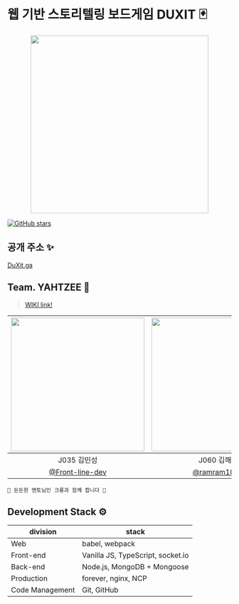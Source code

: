 # 웹 기반 스토리텔링 보드게임 DUXIT 🃏

<p align="center">
<img src="https://i.imgur.com/RNtI3ZD.jpg" width=400>
</p>

[![GitHub stars](https://img.shields.io/github/stars/boostcamp-2020/Project18-B-Web-Duxit.svg?style=social&label=Star)](https://github.com/boostcamp-2020/Project18-B-Web-Duxit)

## 공개 주소 ✨

[DuXit.ga](http://duxit.ga/)

## Team. YAHTZEE 🎲

> [WIKI link!](https://github.com/boostcamp-2020/Project18-B-Web-Duxit/wiki)

|<img src="https://avatars1.githubusercontent.com/u/67293994?s=460&v=4" width=300/>|<img src="https://avatars1.githubusercontent.com/u/48747221?s=460&u=dc79c2f93cc7fdc2c75696b59433bf429963ca29&v=4" width=300/>|<img src="https://avatars0.githubusercontent.com/u/43198553?s=460&u=ed005162bf29e3c9b4b633d1ae9b1018a971fbb3&v=4" width=300/>|<img src="https://avatars2.githubusercontent.com/u/46101366?s=460&u=f0a5173d2be366e80452962fbfaf7864cc80ab0f&v=4" width=300/>|
|:-:|:-:|:-:|:-:|
|J035 김민성|J060 김해람|J109 안샛별|J208 최진혁|
| [@Front-line-dev](https://github.com/Front-line-dev) | [@ramram1048](https://github.com/ramram1048) | [@sbyeol3](https://github.com/sbyeol3) | [@jinhyukoo](https://github.com/jinhyukoo)

`🙌 든든한 멘토님인 크롱과 함께 합니다 🦖`

## Development Stack ⚙️

| division        | stack                             |
| --------------- | --------------------------------- |
| Web             | babel, webpack                    |
| Front-end       | Vanilla JS, TypeScript, socket.io |
| Back-end        | Node.js, MongoDB + Mongoose       |
| Production      | forever, nginx, NCP               |
| Code Management | Git, GitHub                       |
